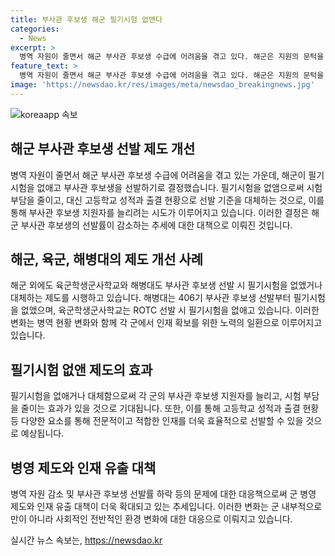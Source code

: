 ```yaml
---
title: 부사관 후보생 해군 필기시험 없앤다
categories:
  - News
excerpt: >
  병역 자원이 줄면서 해군 부사관 후보생 수급에 어려움을 겪고 있다. 해군은 지원의 문턱을 낮추기 위해 필기시험을 없애고, 고등학교 성적과 출결 현황으로 후보생을 선발할 계획이다. 해군은 최근 3년간 부사관 선발률이 급감하고 있어 이에 맞춰 제도를 개선하고 있다. 육군과 해병대 또한 필기시험을 없애는 흐름이 확산되고 있으며, 이는 각 군에서 부사관 후보들의 모집을 늘리기 위한 시도로 이어지고 있다.
feature_text: >
  병역 자원이 줄면서 해군 부사관 후보생 수급에 어려움을 겪고 있다. 해군은 지원의 문턱을 낮추기 위해 필기시험을 없애고, 고등학교 성적과 출결 현황으로 후보생을 선발할 계획이다. 해군은 최근 3년간 부사관 선발률이 급감하고 있어 이에 맞춰 제도를 개선하고 있다. 육군과 해병대 또한 필기시험을 없애는 흐름이 확산되고 있으며, 이는 각 군에서 부사관 후보들의 모집을 늘리기 위한 시도로 이어지고 있다.
image: 'https://newsdao.kr/res/images/meta/newsdao_breakingnews.jpg'
---
```


<p><img src="https://newsdao.kr/res/images/meta/newsdao_breakingnews.jpg" alt="koreaapp 속보" /></p>

<h2 data-ke-size="size26">해군 부사관 후보생 선발 제도 개선</h2>

<p data-ke-size="size16">병역 자원이 줄면서 해군 부사관 후보생 수급에 어려움을 겪고 있는 가운데, 해군이 필기시험을 없애고 부사관 후보생을 선발하기로 결정했습니다. 필기시험을 없앰으로써 시험 부담을 줄이고, 대신 고등학교 성적과 출결 현황으로 선발 기준을 대체하는 것으로, 이를 통해 부사관 후보생 지원자를 늘리려는 시도가 이루어지고 있습니다. 이러한 결정은 해군 부사관 후보생의 선발률이 감소하는 추세에 대한 대책으로 이뤄진 것입니다.</p>

<h2 data-ke-size="size26">해군, 육군, 해병대의 제도 개선 사례</h2>

<p data-ke-size="size16">해군 외에도 육군학생군사학교와 해병대도 부사관 후보생 선발 시 필기시험을 없앴거나 대체하는 제도를 시행하고 있습니다. 해병대는 406기 부사관 후보생 선발부터 필기시험을 없앴으며, 육군학생군사학교는 ROTC 선발 시 필기시험을 없애고 있습니다. 이러한 변화는 병역 현황 변화와 함께 각 군에서 인재 확보를 위한 노력의 일환으로 이루어지고 있습니다.</p>

<h2 data-ke-size="size26">필기시험 없앤 제도의 효과</h2>

<p data-ke-size="size16">필기시험을 없애거나 대체함으로써 각 군의 부사관 후보생 지원자를 늘리고, 시험 부담을 줄이는 효과가 있을 것으로 기대됩니다. 또한, 이를 통해 고등학교 성적과 출결 현황 등 다양한 요소를 통해 전문적이고 적합한 인재를 더욱 효율적으로 선발할 수 있을 것으로 예상됩니다.</p>

<h2 data-ke-size="size26">병영 제도와 인재 유출 대책</h2>

<p data-ke-size="size16">병역 자원 감소 및 부사관 후보생 선발률 하락 등의 문제에 대한 대응책으로써 군 병영 제도와 인재 유출 대책이 더욱 확대되고 있는 추세입니다. 이러한 변화는 군 내부적으로만이 아니라 사회적인 전반적인 환경 변화에 대한 대응으로 이뤄지고 있습니다.</p>
실시간 뉴스 속보는, <a href="https://newsdao.kr" rel="dofollow">https://newsdao.kr</a>



